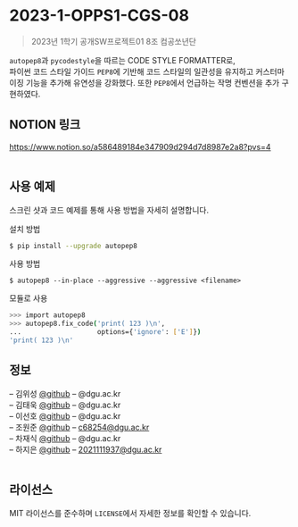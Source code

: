 # 2023-1-OPPS1-CGS-08
> 2023년 1학기 공개SW프로젝트01 8조 컴공쏘년단

`autopep8`과 `pycodestyle`을 따르는 CODE STYLE FORMATTER로, <br/>
파이썬 코드 스타일 가이드 `PEP8`에 기반해 코드 스타일의 일관성을 유지하고
커스터마이징 기능을 추가해 유연성을 강화했다. 또한 `PEP8`에서 언급하는 작명 컨벤션을 추가 구현하였다. 
<br/>

## NOTION 링크
https://www.notion.so/a586489184e347909d294d7d8987e2a8?pvs=4
<br/><br/>

## 사용 예제
스크린 샷과 코드 예제를 통해 사용 방법을 자세히 설명합니다.

설치 방법
```sh
$ pip install --upgrade autopep8
```

사용 방법
```
$ autopep8 --in-place --aggressive --aggressive <filename>
```

모듈로 사용
```sh
>>> import autopep8
>>> autopep8.fix_code('print( 123 )\n',
...                   options={'ignore': ['E']})
'print( 123 )\n'
```

## 정보
 – 김위성 [@github](https://github.com/kimwiseong) – @dgu.ac.kr <br/>
 – 김태욱 [@github](https://github.com/Taew00k) – @dgu.ac.kr <br/>
 – 이선호 [@github](https://github.com/prefer52) – @dgu.ac.kr <br/>
 – 조원준 [@github](https://github.com/jun6292) – c68254@dgu.ac.kr <br/>
 – 차재식 [@github](https://github.com/Chajaesik01) – @dgu.ac.kr <br/>
 – 하지은 [@github](https://github.com/HAJIEUN02) – 2021111937@dgu.ac.kr <br/>
<br/>

## 라이선스
MIT 라이선스를 준수하며 ``LICENSE``에서 자세한 정보를 확인할 수 있습니다.
